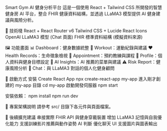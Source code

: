 
Smart Gym AI 健身分析平台
這是一個使用 React + Tailwind CSS 所開發的智慧健身房 AI 平台，整合 FHIR 健康資料結構，並透過 LLaMA3 模型提供 AI 健身建議與風險分析。

🔧 技術棧
React + React Router v6
Tailwind CSS + Lucide React Icons
OpenAI LLaMA3 模型 (Chat 頁面)
FHIR 標準資料結構 (模擬資料來源)

🖼️ 功能畫面
📊 Dashboard：健身數據統整
💪 Workout：運動紀錄與建議
❤️ Health Records：生命徵象檢視
📅 Appointment：預約教練與課程
👤 Profile：個人資料與健身目標設定
🧠 AI Insights：AI 推薦的菜單與建議
⚠️ Risk Report：健康風險分析
💬 Chat：與 LLaMA3 對話的個人化健身顧問

🚀 啟動方式
安裝 Create React App
npx create-react-app my-app
進入剛才創建的 my-app 目錄
cd my-app
啟動開發伺服器
npm start

安裝依賴：
npm install
npm run dev

📂 專案架構說明
請參考 src/ 目錄下各元件與頁面檔案。

🔮 後續擴充建議
串接實際 FHIR API 與健身穿戴裝置
增加 LLaMA3 記憶與自我優化能力
支援訓練影片推薦與動作姿勢 AI 判斷
優化聊天 UI 支援圖片與圖表輸出
